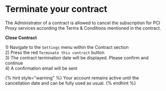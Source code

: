 # Terminate your contract

The Administrator of a contract is allowed to cancel the subscription for PCI Proxy services according the Terms & Conditions mentioned in the contract. 

**Close Contract**

1\) Navigate to the `Settings` menu within the Contract section  
2\) Press the red `Terminate this contract` button  
3\) The contract termination date will be displayed. Please confirm and continue  
4\) A confirmation email will be sent

{% hint style="warning" %}
Your account remains active until the cancellation date and can be fully used as usual. 
{% endhint %}


